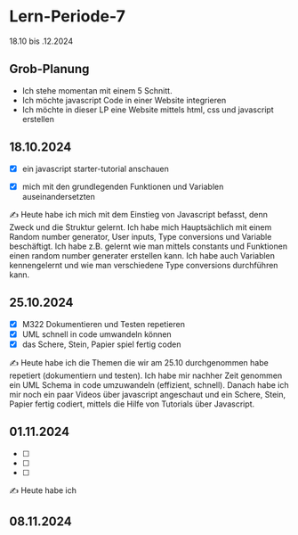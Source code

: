 # Lern-Periode-7

18.10 bis .12.2024

## Grob-Planung

- Ich stehe momentan mit einem 5 Schnitt.
- Ich möchte javascript Code in einer Website integrieren
- Ich möchte in dieser LP eine Website mittels html, css und javascript erstellen

## 18.10.2024

- [x] ein javascript starter-tutorial anschauen
- [x] mich mit den grundlegenden Funktionen und Variablen auseinandersetzten


✍️ Heute habe ich mich mit dem Einstieg von Javascript befasst, denn Zweck und die Struktur gelernt. Ich habe mich Hauptsächlich mit einem Random number generator, User inputs, Type conversions und Variable beschäftigt. Ich habe z.B. gelernt wie man mittels constants und Funktionen einen random number generater erstellen kann. Ich habe auch Variablen kennengelernt und wie man verschiedene Type conversions durchführen kann.

## 25.10.2024

- [x] M322 Dokumentieren und Testen repetieren
- [x] UML schnell in code umwandeln können
- [x] das Schere, Stein, Papier spiel fertig coden

✍️ Heute habe ich die Themen die wir am 25.10 durchgenommen habe repetiert (dokumentiern und testen). Ich habe mir nachher Zeit genommen ein UML Schema in code umzuwandeln (effizient, schnell). Danach habe ich mir noch ein paar Videos über javascript angeschaut und ein Schere, Stein, Papier fertig codiert, mittels die Hilfe von Tutorials über Javascript.

## 01.11.2024

- [ ] 
- [ ] 
- [ ]

✍️ Heute habe ich 

## 08.11.2024


